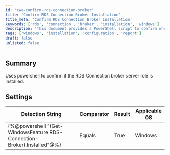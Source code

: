 ```yaml
---
id: 'cwa-confirm-rds-connection-broker'
title: 'Confirm RDS Connection Broker Installation'
title_meta: 'Confirm RDS Connection Broker Installation'
keywords: ['rds', 'connection', 'broker', 'installation', 'windows']
description: 'This document provides a PowerShell script to confirm whether the RDS Connection Broker server role is installed on a Windows operating system. It includes a detection string and settings for verifying the installation status.'
tags: ['windows', 'installation', 'configuration', 'report']
draft: false
unlisted: false
---
```

## Summary

Uses powershell to confirm if the RDS Connection broker server role is installed.

## Settings

| Detection String                                        | Comparator | Result | Applicable OS |
|--------------------------------------------------------|------------|--------|----------------|
| {%@powershell "(Get-WindowsFeature RDS-Connection-Broker).Installed"@%} | Equals     | True   | Windows        |



